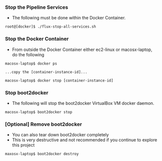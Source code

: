 ### Stop the Pipeline Services
* The following must be done within the Docker Container.
```
root@[docker]$ ./flux-stop-all-services.sh
```

### Stop the Docker Container
* From outside the Docker Container either ec2-linux or macosx-laptop, do the following
```
macosx-laptop$ docker ps

...copy the [container-instance-id]...

macosx-laptop$ docker stop [container-instance-id]
```

### Stop boot2docker 
* The following will stop the boot2docker VirtualBox VM docker daemon.
```
macosx-laptop$ boot2docker stop
```

### [Optional] Remove boot2docker 
* You can also tear down boot2docker completely
* This is very destructive and not recommended if you continue to explore this project 
```
maxosx-laptop$ boot2docker destroy
```